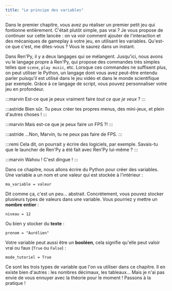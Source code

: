 ```yaml
---
title: "Le principe des variables"
---
```


Dans le premier chapitre, vous avez pu réaliser un premier petit jeu qui fontionne entièrement. C'était plutôt simple, pas vrai ? Je vous propose de continuer sur cette lancée : on va voir comment ajouter de l'interaction et des mécaniques de gameplay à votre jeu, en utilisant les variables. Qu'est-ce que c'est, me dites-vous ? Vous le saurez dans un instant.

Dans Ren'Py, il y a deux langages qui se mélangent. Jusqu'ici, nous avons vu le langage propre à Ren'Py, qui propose des commandes très simples telles que `scene`, `play music`, etc. Lorsque ces commandes ne suffisent plus, on peut utiliser le Python, un langage dont vous avez peut-être entendu parler puisqu'il est utilisé dans le jeu vidéo et dans le monde scientifique par exemple. Grâce à ce langage de script, vous pouvez personnaliser votre jeu en profondeur. 

:::marvin
Est-ce que je peux vraiment faire *tout ce que je veux* ?
:::

:::astride
Bien sûr. Tu peux créer tes propres menus, des mini-jeux, et plein d'autres choses !
:::

:::marvin
Mais est-ce que je peux faire un FPS ?!
:::

:::astride
...Non, Marvin, tu ne peux pas faire de FPS.
:::

:::remi
Cela dit, on pourrait y écrire des logiciels, par exemple. Savais-tu que le launcher de Ren'Py a été fait avec Ren'Py lui-même ?
:::

:::marvin
Wahou ! C'est dingue !
:::

Dans ce chapitre, nous allons écrire du Python pour créer des variables. Une variable a un nom et une valeur qui est stockée à l'intérieur :

```renpy
ma_variable = valeur
```

Dit comme ça, c'est un peu... abstrait. Concrètement, vous pouvez stocker plusieurs types de valeurs dans une variable. Vous pourriez y mettre un **nombre entier** :

```renpy
niveau = 12
```

Ou bien y stocker du **texte** :

```renpy
prenom = "Aurélien"
```

Votre variable peut aussi être un **booléen**, cela signifie qu'elle peut valoir vrai ou faux (`True` ou `False`) :

```renpy
mode_tutoriel = True
```

Ce sont les trois types de variable que l'on va utiliser dans ce chapitre. Il en existe bien d'autres : les nombres décimaux, les tableaux... Mais je n'ai pas envie de vous ennuyer avec la théorie pour le moment ! Passons à la pratique !
